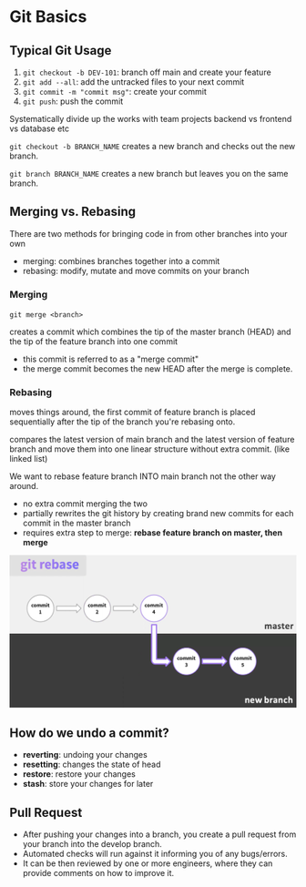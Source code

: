 # Git Basics

## Typical Git Usage

1. `git checkout -b DEV-101`: branch off main and create your feature
2. `git add --all`: add the untracked files to your next commit
3. `git commit -m "commit msg"`: create your commit
4. `git push`: push the commit 

Systematically divide up the works with team projects
backend vs frontend vs database etc

`git checkout -b BRANCH_NAME` creates a new branch and checks out the new branch. 

`git branch BRANCH_NAME` creates a new branch but leaves you on the same branch.

## Merging vs. Rebasing

There are two methods for bringing code in from other branches into your own

- merging: combines branches together into a commit
- rebasing: modify, mutate and move commits on your branch

### Merging

`git merge <branch>`

creates a commit which combines the tip of the master branch (HEAD) and the tip of the feature branch into one commit

- this commit is referred to as a "merge commit"
- the merge commit becomes the new HEAD after the merge is complete.

### Rebasing

moves things around, the first commit of feature branch is placed sequentially after the tip of the branch you're rebasing onto.

compares the latest version of main branch and the latest version of feature branch and move them into one linear structure without extra commit. (like linked list)

We want to rebase feature branch INTO main branch not the other way around.


- no extra commit merging the two
- partially rewrites the git history by creating brand new commits for each commit in the master branch
- requires extra step to merge: **rebase feature branch on master, then merge**

![picture 2](../images/c97b514751bbd0a6359eb843c637c3a69c0738b39084c60ac1974ed1be4ca887.png)  

## How do we undo a commit?

- **reverting**: undoing your changes
- **resetting**: changes the state of head
- **restore**: restore your changes
- **stash**: store your changes for later

## Pull Request

- After pushing your changes into a branch, you create a pull request from your branch into the develop branch.
- Automated checks will run against it informing you of any bugs/errors.
- It can be then reviewed by one or more engineers, where they can provide comments on how to improve it.


